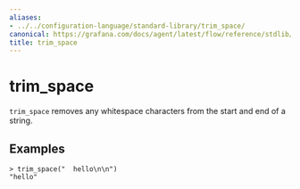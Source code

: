 ```yaml
---
aliases:
- ../../configuration-language/standard-library/trim_space/
canonical: https://grafana.com/docs/agent/latest/flow/reference/stdlib/trim_space/
title: trim_space
---
```


# trim_space

`trim_space` removes any whitespace characters from the start and end of a string.

## Examples

```river
> trim_space("  hello\n\n")
"hello"
```
